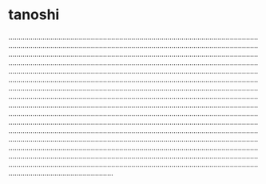 # tanoshi

....................................................................................................................................................................................................................................................................................................................................................................................................................................................................................................................................................................................................................................................................................................................................................................................................................................................................................................................................................................................................................................................................................................................................................................................................................................................................................................................................................................................................................................................................................................................................................................................................................................................................................................................................................................................................................................................................................................................................................................................................................................................................................................................